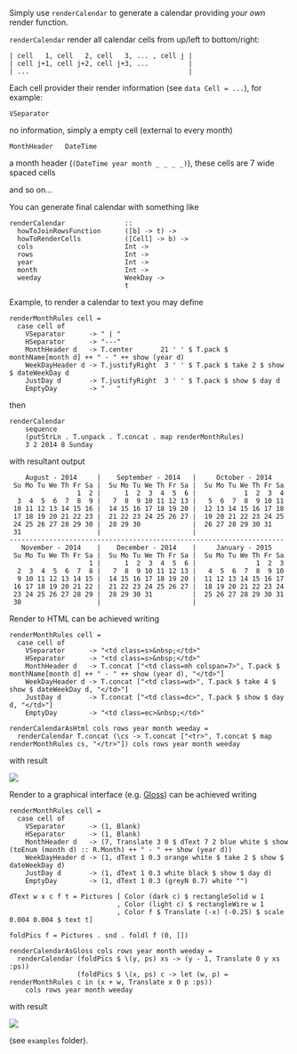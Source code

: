 Simply use `renderCalendar` to generate a calendar providing *your own*
render function.

`renderCalendar` render all calendar cells from up/left to bottom/right:

    | cell   1, cell   2, cell   3, ... , cell j |
    | cell j+1, cell j+2, cell j+3, ...          |
    | ...                                        |

Each cell provider their render information (see `data Cell = ...`), for example:

    VSeparator

no information, simply a empty cell (external to every month)

    MonthHeader   DateTime

a month header (`(DateTime year month _ _ _ _)`), these cells are 7 wide spaced cells

and so on...


You can generate final calendar with something like

    renderCalendar               ::
      howToJoinRowsFunction      ([b] -> t) ->
      howToRenderCells           ([Cell] -> b) ->
      cols                       Int ->
      rows                       Int ->
      year                       Int ->
      month                      Int ->
      weeday                     WeekDay ->
                                 t

Example, to render a calendar to text you may define

    renderMonthRules cell =
      case cell of
        VSeparator      -> " | "
        HSeparator      -> "---"
        MonthHeader d   -> T.center       21 ' ' $ T.pack $ monthName[month d] ++ " - " ++ show (year d)
        WeekDayHeader d -> T.justifyRight  3 ' ' $ T.pack $ take 2 $ show $ dateWeekDay d
        JustDay d       -> T.justifyRight  3 ' ' $ T.pack $ show $ day d
        EmptyDay        -> "   "

then

    renderCalendar
        sequence
        (putStrLn . T.unpack . T.concat . map renderMonthRules)
        3 2 2014 8 Sunday

with resultant output

        August - 2014     |    September - 2014   |     October - 2014
     Su Mo Tu We Th Fr Sa |  Su Mo Tu We Th Fr Sa |  Su Mo Tu We Th Fr Sa
                     1  2 |      1  2  3  4  5  6 |            1  2  3  4
      3  4  5  6  7  8  9 |   7  8  9 10 11 12 13 |   5  6  7  8  9 10 11
     10 11 12 13 14 15 16 |  14 15 16 17 18 19 20 |  12 13 14 15 16 17 18
     17 18 19 20 21 22 23 |  21 22 23 24 25 26 27 |  19 20 21 22 23 24 25
     24 25 26 27 28 29 30 |  28 29 30             |  26 27 28 29 30 31
     31                   |                       |
    ---------------------------------------------------------------------
       November - 2014    |    December - 2014    |     January - 2015
     Su Mo Tu We Th Fr Sa |  Su Mo Tu We Th Fr Sa |  Su Mo Tu We Th Fr Sa
                        1 |      1  2  3  4  5  6 |               1  2  3
      2  3  4  5  6  7  8 |   7  8  9 10 11 12 13 |   4  5  6  7  8  9 10
      9 10 11 12 13 14 15 |  14 15 16 17 18 19 20 |  11 12 13 14 15 16 17
     16 17 18 19 20 21 22 |  21 22 23 24 25 26 27 |  18 19 20 21 22 23 24
     23 24 25 26 27 28 29 |  28 29 30 31          |  25 26 27 28 29 30 31
     30                   |                       |

Render to HTML can be achieved writing

    renderMonthRules cell =
      case cell of
        VSeparator      -> "<td class=s>&nbsp;</td>"
        HSeparator      -> "<td class=s>&nbsp;</td>"
        MonthHeader d   -> T.concat ["<td class=mh colspan=7>", T.pack $ monthName[month d] ++ " - " ++ show (year d), "</td>"]
        WeekDayHeader d -> T.concat ["<td class=wd>", T.pack $ take 4 $ show $ dateWeekDay d, "</td>"]
        JustDay d       -> T.concat ["<td class=dc>", T.pack $ show $ day d, "</td>"]
        EmptyDay        -> "<td class=ec>&nbsp;</td>"

    renderCalendarAsHtml cols rows year month weeday =
      renderCalendar T.concat (\cs -> T.concat ["<tr>", T.concat $ map renderMonthRules cs, "</tr>"]) cols rows year month weeday

with result

<img src="http://s9.postimg.org/vnx8o2y2n/calendar.png" />

Render to a graphical interface (e.g. <a href="https://hackage.haskell.org/package/gloss-1.8.2.1">Gloss</a>) can be achieved writing

    renderMonthRules cell =
      case cell of
        VSeparator      -> (1, Blank)
        HSeparator      -> (1, Blank)
        MonthHeader d   -> (7, Translate 3 0 $ dText 7 2 blue white $ show (toEnum (month d) :: R.Month) ++ " - " ++ show (year d))
        WeekDayHeader d -> (1, dText 1 0.3 orange white $ take 2 $ show $ dateWeekDay d)
        JustDay d       -> (1, dText 1 0.3 white black $ show $ day d)
        EmptyDay        -> (1, dText 1 0.3 (greyN 0.7) white "")

    dText w x c f t = Pictures [ Color (dark c) $ rectangleSolid w 1
                               , Color (light c) $ rectangleWire w 1
                               , Color f $ Translate (-x) (-0.25) $ scale 0.004 0.004 $ text t]

    foldPics f = Pictures . snd . foldl f (0, [])

    renderCalendarAsGloss cols rows year month weeday =
      renderCalendar (foldPics $ \(y, ps) xs -> (y - 1, Translate 0 y xs :ps))
                     (foldPics $ \(x, ps) c -> let (w, p) = renderMonthRules c in (x + w, Translate x 0 p :ps))
        cols rows year month weeday

with result

<img src="http://s9.postimg.org/vnx8o2y2n/calendar.png" />

(see `examples` folder).
















